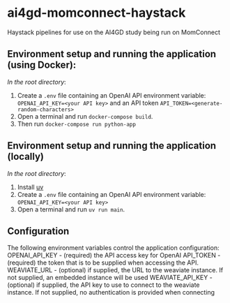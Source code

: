 # ai4gd-momconnect-haystack
Haystack pipelines for use on the AI4GD study being run on MomConnect

## Environment setup and running the application (using Docker):
*In the root directory*:
1. Create a `.env` file containing an OpenAI API environment variable: `OPENAI_API_KEY=<your API key>` and an API token `API_TOKEN=<generate-random-characters>`
2. Open a terminal and run `docker-compose build`.
3. Then run `docker-compose run python-app`

## Environment setup and running the application (locally)
*In the root directory*:
1. Install [uv](https://docs.astral.sh/uv/getting-started/installation/)
2. Create a `.env` file containing an OpenAI API environment variable: `OPENAI_API_KEY=<your API key>`
3. Open a terminal and run `uv run main`.

## Configuration
The following environment variables control the application configuration:
OPENAI_API_KEY - (required) the API access key for OpenAI
API_TOKEN - (required) the token that is to be supplied when accessing the API.
WEAVIATE_URL - (optional) if supplied, the URL to the weaviate instance. If not supplied, an embedded instance will be used
WEAVIATE_API_KEY - (optional) if supplied, the API key to use to connect to the weaviate instance. If not supplied, no authentication is provided when connecting
